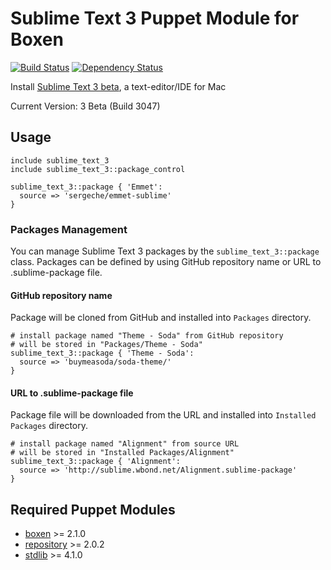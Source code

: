 # Sublime Text 3 Puppet Module for Boxen

[![Build Status](https://travis-ci.org/jozefizso/puppet-sublime_text_3.png?branch=master)](https://travis-ci.org/jozefizso/puppet-sublime_text_3)
[![Dependency Status](https://gemnasium.com/jozefizso/puppet-sublime_text_3.png)](https://gemnasium.com/jozefizso/puppet-sublime_text_3)

Install [Sublime Text 3 beta](http://www.sublimetext.com/3), a text-editor/IDE for Mac

Current Version: 3 Beta (Build 3047)

## Usage

```puppet
include sublime_text_3
include sublime_text_3::package_control

sublime_text_3::package { 'Emmet':
  source => 'sergeche/emmet-sublime'
}
```

### Packages Management

You can manage Sublime Text 3 packages by the `sublime_text_3::package` class. Packages can be defined by using GitHub repository name or URL to .sublime-package file.

#### GitHub repository name

Package will be cloned from GitHub and installed into `Packages` directory.

```puppet
# install package named "Theme - Soda" from GitHub repository
# will be stored in "Packages/Theme - Soda"
sublime_text_3::package { 'Theme - Soda':
  source => 'buymeasoda/soda-theme/'
}
```


#### URL to .sublime-package file

Package file will be downloaded from the URL and installed into `Installed Packages` directory.

```puppet
# install package named "Alignment" from source URL
# will be stored in "Installed Packages/Alignment"
sublime_text_3::package { 'Alignment':
  source => 'http://sublime.wbond.net/Alignment.sublime-package'
}
```

## Required Puppet Modules

* [boxen] >= 2.1.0
* [repository] >= 2.0.2
* [stdlib] >= 4.1.0


[boxen]: https://github.com/boxen/puppet-boxen
[repository]: https://github.com/boxen/puppet-repository
[stdlib]: https://github.com/puppetlabs/puppetlabs-stdlib
